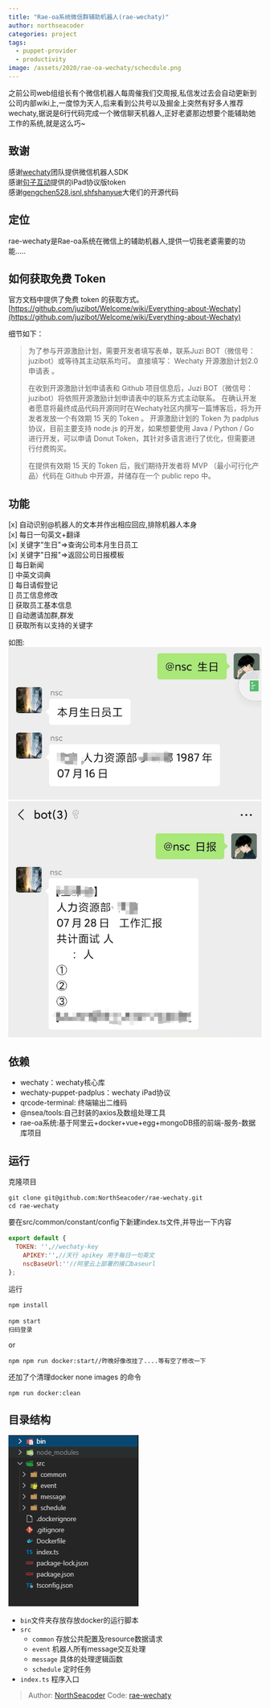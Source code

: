 ```yaml
---
title: "Rae-oa系统微信群辅助机器人(rae-wechaty)"
author: northseacoder
categories: project
tags:
  - puppet-provider
  - productivity
image: /assets/2020/rae-oa-wechaty/schecdule.png
---
```


之前公司web组组长有个微信机器人每周催我们交周报,私信发过去会自动更新到公司内部wiki上,一度惊为天人,后来看到公共号以及掘金上突然有好多人推荐wechaty,据说是6行代码完成一个微信聊天机器人,正好老婆那边想要个能辅助她工作的系统,就是这么巧~

## 致谢

感谢[wechaty](https://github.com/wechaty/wechaty)团队提供微信机器人SDK  
感谢[句子互动](https://www.juzibot.com/)提供的iPad协议版token  
感谢[gengchen528](https://github.com/gengchen528/wechat-assistant),[isnl](https://github.com/isnl/wechat-robot-ipad),[shfshanyue](https://github.com/shfshanyue/wechat-bot)大佬们的开源代码
<!--more-->

## 定位

rae-wechaty是Rae-oa系统在微信上的辅助机器人,提供一切我老婆需要的功能.....

## 如何获取免费 Token

官方文档中提供了免费 token 的获取方式。
[https://github.com/juzibot/Welcome/wiki/Everything-about-Wechaty](https://github.com/juzibot/Welcome/wiki/Everything-about-Wechaty)

细节如下：
> 为了参与开源激励计划，需要开发者填写表单，联系Juzi BOT（微信号：juzibot）或等待其主动联系均可。
直接填写： Wechaty 开源激励计划2.0申请表 。
>
> 在收到开源激励计划申请表和 Github 项目信息后，Juzi BOT（微信号：juzibot）将依照开源激励计划申请表中的联系方式主动联系。
在确认开发者愿意将最终成品代码开源同时在Wechaty社区内撰写一篇博客后，将为开发者发放一个有效期 15 天的 Token 。
开源激励计划的 Token 为 padplus 协议，目前主要支持 node.js 的开发，如果想要使用 Java / Python / Go 进行开发，可以申请 Donut Token，其针对多语言进行了优化，但需要进行付费购买。
>
> 在提供有效期 15 天的 Token 后，我们期待开发者将 MVP （最小可行化产品）代码在 Github 中开源，并储存在一个 public repo 中。

## 功能

[x] 自动识别@机器人的文本并作出相应回应,排除机器人本身  
[x] 每日一句英文+翻译  
[x] 关键字"生日"=>查询公司本月生日员工  
[x] 关键字"日报"=>返回公司日报模板  
[] 每日新闻  
[] 中英文词典  
[] 每日请假登记  
[] 员工信息修改  
[] 获取员工基本信息  
[] 自动邀请加群,群发  
[] 获取所有以支持的关键字  

如图:  
![1](/assets/2020/rae-oa-wechaty/birth.png)
![2](/assets/2020/rae-oa-wechaty/daily.png)

## 依赖

- wechaty：wechaty核心库
- wechaty-puppet-padplus：wechaty iPad协议
- qrcode-terminal: 终端输出二维码
- @nsea/tools:自己封装的axios及数组处理工具
- rae-oa系统:基于阿里云+docker+vue+egg+mongoDB搭的前端-服务-数据库项目

## 运行

克隆项目

```shell
git clone git@github.com:NorthSeacoder/rae-wechaty.git
cd rae-wechaty
```

要在src/common/constant/config下新建index.ts文件,并导出一下内容

```js
export default {
  TOKEN: '',//wechaty-key
    APIKEY:'',//天行 apikey 用于每日一句英文
    nscBaseUrl:''//阿里云上部署的接口baseurl
};
```

运行

```shell
npm install

npm start
扫码登录
```

or

```shell
npm npm run docker:start//昨晚好像改挂了....等有空了修改一下
```

还加了个清理docker none images 的命令

```shell
npm run docker:clean
```

## 目录结构

![目录](/assets/2020/rae-oa-wechaty/catalogue.png)

- `bin`文件夹存放存放docker的运行脚本
- `src`
  - `common` 存放公共配置及resource数据请求
  - `event` 机器人所有message交互处理
  - `message` 具体的处理逻辑函数
  - `schedule` 定时任务
- `index.ts` 程序入口

> Author: [NorthSeacoder](https://github.com/NorthSeacoder)
> Code: [rae-wechaty](https://github.com/NorthSeacoder/rae-wechaty)
